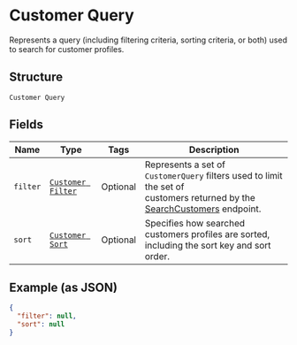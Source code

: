 
# Customer Query

Represents a query (including filtering criteria, sorting criteria, or both) used to search
for customer profiles.

## Structure

`Customer Query`

## Fields

| Name | Type | Tags | Description |
|  --- | --- | --- | --- |
| `filter` | [`Customer Filter`](../../doc/models/customer-filter.md) | Optional | Represents a set of `CustomerQuery` filters used to limit the set of<br>customers returned by the [SearchCustomers](../../doc/api/customers.md#search-customers) endpoint. |
| `sort` | [`Customer Sort`](../../doc/models/customer-sort.md) | Optional | Specifies how searched customers profiles are sorted, including the sort key and sort order. |

## Example (as JSON)

```json
{
  "filter": null,
  "sort": null
}
```

